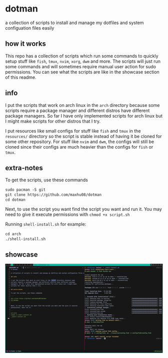 # dotman

a collection of scripts to install and manage my dotfiles and system configuation files easily

## how it works

This repo has a collection of scripts which run some commands to quickly setup
stuff like `fish`, `tmux`, `nvim`, `xorg`, `dwm` and more. The scripts will just
run some commands and will sometimes require manual user action for sudo permissions.
You can see what the scripts are like in the showcase section of this readme.

## info

I put the scripts that work on arch linux in the `arch` directory because some
scripts require a package manager and different distros have different package
managers. So far I have only implemented scripts for arch linux but I might make
scripts for other distros that I try.

I put resources like small configs for stuff like `fish` and `tmux` in the `resources/`
directory so the script is stable instead of having it be cloned for some other repository.
For stuff like `nvim` and `dwm`, the configs will still be cloned since their configs are
much heavier than the configs for `fish` or `tmux`.

## extra-notes

To get the scripts, use these commands

```
sudo pacman -S git
git clone https://github.com/maxhu08/dotman
cd dotman
```

Next, to use the script you want find the script you want and run it. You may need
to give it execute permissions with `chmod +x script.sh`

Running `shell-install.sh` for example:

```
cd arch
./shell-install.sh
```

## showcase

![demo](./screenshots/demo.png)
